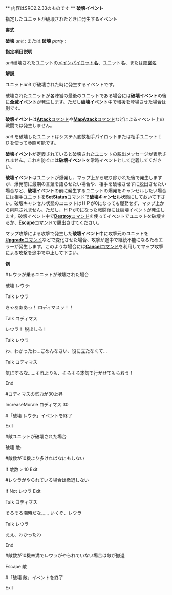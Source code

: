 ** 内容はSRC2.2.33のものです **
**破壊イベント**

指定したユニットが破壊されたときに発生するイベント

**書式**

**破壊** *unit* : または **破壊** *party* :

**指定項目説明**

*unit*破壊されたユニットの[メインパイロット名](メインパイロット名.md)、ユニット名、または[陣営名](陣営名.md)

**解説**

ユニット*unit* が破壊された時に発生するイベントです。

破壊されたユニットが各陣営の最後のユニットである場合には**破壊イベント**の後に[**全滅イベント**](全滅イベント.md)が発生します。ただし**破壊イベント**中で増援を登場させた場合は別です。

**破壊イベント**は[**Attack**コマンド](Attackコマンド.md)や[**MapAttack**コマンド](MapAttackコマンド.md)などによるイベント上の戦闘では発生しません。

*unit* を破壊したユニットはシステム変数相手パイロットまたは相手ユニットＩＤを使って参照可能です。

**破壊イベント**が定義されていると破壊されたユニットの脱出メッセージが表示されません。これを防ぐには**破壊イベント**を常時イベントとして定義してください。

**破壊イベント**はユニットが爆発し、マップ上から取り除かれた後で発生しますが、爆発前に最期の言葉を語らせたい場合や、相手を破壊させずに脱出させたい場合など、**破壊イベント**の前に発生するユニットの爆発をキャンセルしたい場合には相手ユニットを[**SetStatus**コマンド](SetStatusコマンド.md)で**破壊キャンセル**状態にしておいて下さい。破壊キャンセル状態のユニットはＨＰが0になっても爆発せず、マップ上から削除されません。ただし、ＨＰが0になった戦闘後には破壊イベントが発生します。破壊イベント中で[**Destroy**コマンド](Destroyコマンド.md)を使ってイベントでユニットを破壊するか、[**Escape**コマンド](Escapeコマンド.md)で脱出させてください。

マップ攻撃による攻撃で発生した**破壊イベント**中に攻撃元のユニットを[**Upgrade**コマンド](Upgradeコマンド.md)などで変化させた場合、攻撃が途中で継続不能になるためエラーが発生します。このような場合には[**Cancel**コマンド](Cancelコマンド.md)を利用してマップ攻撃による攻撃を途中で中止して下さい。

**例**

#レウラが乗るユニットが破壊された場合

破壊 レウラ:

Talk レウラ

きゃあああっ！ ロディマスッ！！

Talk ロディマス

レウラ！ 脱出しろ！

Talk レウラ

わ、わかったわ…ごめんなさい、役に立たなくて…

Talk ロディマス

気にするな……それよりも、そろそろ本気で行かせてもらおう！

End

#ロディマスの気力が30上昇

IncreaseMorale ロディマス 30

#「破壊 レウラ」イベントを終了

Exit

#敵ユニットが破壊された場合

破壊 敵:

#敵数が10機より多ければなにもしない

If 敵数 &gt; 10 Exit

#レウラがやられている場合は撤退しない

If Not レウラ Exit

Talk ロディマス

そろそろ潮時だな…… いくぞ、レウラ

Talk レウラ

ええ、わかったわ

End

#敵数が10機未満でレウラがやられていない場合は敵が撤退

Escape 敵

#「破壊 敵」イベントを終了

Exit
